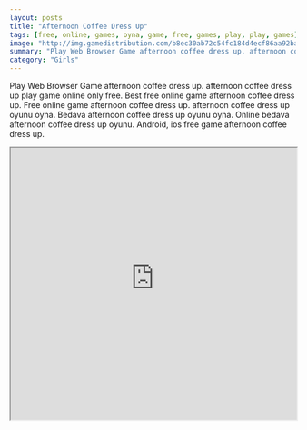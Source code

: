 ```yaml
---
layout: posts
title: "Afternoon Coffee Dress Up"
tags: [free, online, games, oyna, game, free, games, play, play, games]
image: "http://img.gamedistribution.com/b8ec30ab72c54fc184d4ecf86aa92baf.jpg"
summary: "Play Web Browser Game afternoon coffee dress up. afternoon coffee dress up play game online only free. Best free online game afternoon coffee dress up. Free online game afternoon coffee dress up. afternoon coffee dress up oyunu oyna. Bedava afternoon coffee dress up oyunu oyna. Online bedava afternoon coffee dress up oyunu. Android, ios free game afternoon coffee dress up."
category: "Girls"
---
```


Play Web Browser Game afternoon coffee dress up. afternoon coffee dress up play game online only free. Best free online game afternoon coffee dress up. Free online game afternoon coffee dress up. afternoon coffee dress up oyunu oyna. Bedava afternoon coffee dress up oyunu oyna. Online bedava afternoon coffee dress up oyunu. Android, ios free game afternoon coffee dress up.

<iframe width="100%" height="480px;" src="http://flash.gamedistribution.com?game=b8ec30ab72c54fc184d4ecf86aa92baf"></iframe>